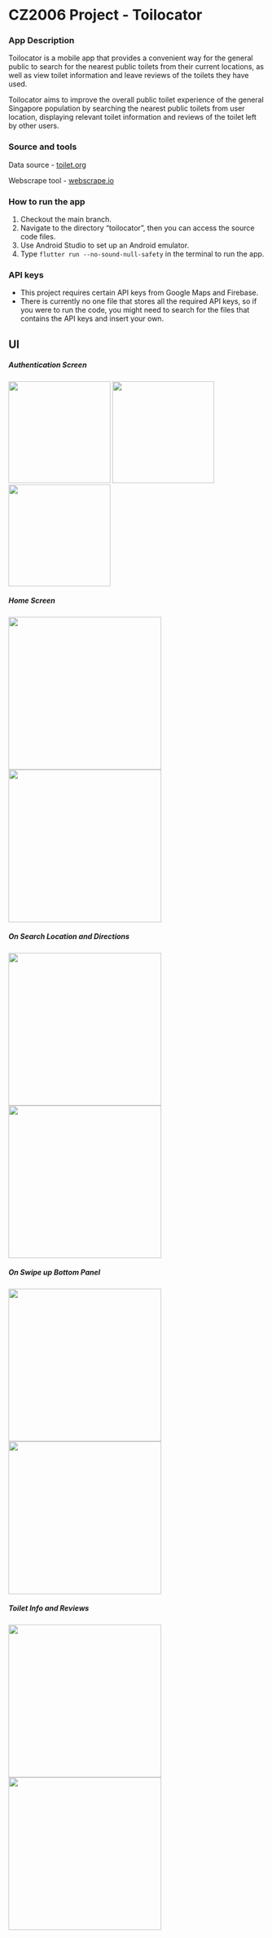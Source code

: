 # CZ2006 Project - Toilocator

### App Description

Toilocator is a mobile app that provides a convenient way for the general public to search for the nearest public toilets from their current locations, as well as view toilet information and leave reviews of the toilets they have used.

Toilocator aims to improve the overall public toilet experience of the general Singapore population by searching the nearest public toilets from user location, displaying relevant toilet information and reviews of the toilet left by other users.

### Source and tools

Data source - [toilet.org](https://www.toilet.org.sg/loomapdirectory)

Webscrape tool - [webscrape.io](https://webscraper.io)

### How to run the app

1. Checkout the main branch.
2. Navigate to the directory “toilocator”, then you can access the source code files.
3. Use Android Studio to set up an Android emulator.
4. Type `flutter run --no-sound-null-safety` in the terminal to run the app.

### API keys

- This project requires certain API keys from Google Maps and Firebase.
- There is currently no one file that stores all the required API keys, so if you were to run the code, you might need to search for the files that contains the API keys and insert your own.

## UI
##### Authentication Screen
<img src="app_ss/signup.png" width="200"/> <img src="app_ss/login.png" width="200"/> <img src="app_ss/profile_page.png" width="200"/>

##### Home Screen

<img src="app_ss/mapscreen.png" width="300"/> <img src="app_ss/sidebar.png" width="300"/>

##### On Search Location and Directions

<img src="app_ss/poop_markers.png" width="300"> <img src="app_ss/directions.png" width="300"/>

##### On Swipe up Bottom Panel

<img src="app_ss/no_toilets image.png" width="300"/> <img src="app_ss/toilet_cards.png" width="300"/>

##### Toilet Info and Reviews

<img src="app_ss/toilet_info.png" width="300"/> <img src="app_ss/review_screen.png" width="300"/>

